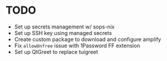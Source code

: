 # TODO

- Set up secrets management w/ sops-nix
- Set up SSH key using managed secrets
- Create custom package to download and configure amplify
- Fix `allowUnfree` issue with 1Password FF extension
- Set up QtGreet to replace tuigreet
